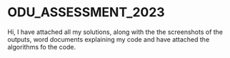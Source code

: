 # ODU_ASSESSMENT_2023
Hi, I have attached all my solutions, along with the the screenshots of the outputs, word documents explaining my code and have attached the algorithms fo the code.
